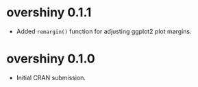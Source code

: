 # overshiny 0.1.1

* Added `remargin()` function for adjusting ggplot2 plot margins.

# overshiny 0.1.0

* Initial CRAN submission.
